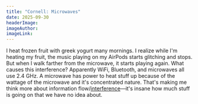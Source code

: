 ```yaml
---
title: "Cornell: Microwaves"
date: 2025-09-30
headerImage:
imageAuthor:
imageLink:
---
```

I heat frozen fruit with greek yogurt many mornings. I realize while I'm heating my fruit, the music playing on my AirPods starts glitching and stops. But when I walk farther from the microwave, it starts playing again. What causes this interference? Apparently WiFi, Bluetooth, and microwaves all use 2.4 GHz. A microwave has power to heat stuff up because of the wattage of the microwave and it's concentrated nature. That's making me think more about information flow/[interference](https://www.activism.net/cypherpunk/manifesto.html)—it's insane how much stuff is going on that we have no idea about.